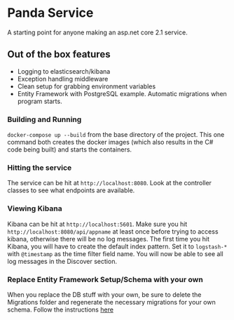 # Panda Service
A starting point for anyone making an asp.net core 2.1 service.

## Out of the box features
* Logging to elasticsearch/kibana
* Exception handling middleware
* Clean setup for grabbing environment variables
* Entity Framework with PostgreSQL example. Automatic migrations when program starts.

### Building and Running
`docker-compose up --build` from the base directory of the project. This one command both creates the docker
images (which also results in the C# code being built) and starts the containers.

### Hitting the service
The service can be hit at `http://localhost:8080`. Look at the controller classes to see what endpoints
are available.

### Viewing Kibana
Kibana can be hit at `http://localhost:5601`. Make sure you hit `http://localhost:8080/api/appname` at least once
before trying to access kibana, otherwise there will be no log messages. The first time you hit Kibana, you will have
to create the default index pattern. Set it to `logstash-*` with `@timestamp` as the time filter
field name. You will now be able to see all log messages in the Discover section.

### Replace Entity Framework Setup/Schema with your own
When you replace the DB stuff with your own, be sure to delete the Migrations folder and regenerate the necessary
migrations for your own schema. Follow the instructions 
[here](https://docs.microsoft.com/en-us/aspnet/core/data/ef-rp/migrations?view=aspnetcore-2.1&tabs=netcore-cli)
